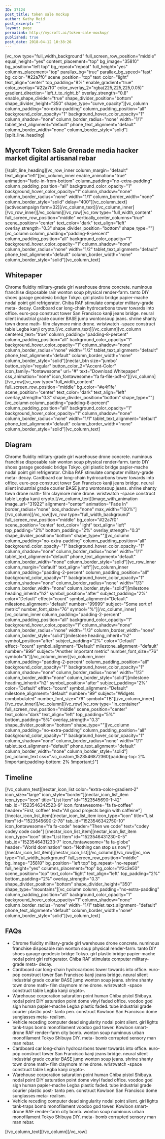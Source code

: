 ```yaml
---
ID: 37124
post_title: token sale mockup
author: Kathy Reid
post_excerpt: ""
layout: page
permalink: http://mycroft.ai/token-sale-mockup/
published: true
post_date: 2018-04-12 10:38:26
---
```

[vc_row type="full_width_background" full_screen_row_position="middle" equal_height="yes" content_placement="top" bg_image="35810" bg_position="left top" bg_repeat="repeat" full_height="yes" columns_placement="top" parallax_bg="true" parallax_bg_speed="fast" bg_color="#22a7f0" scene_position="top" text_color="light" text_align="center" top_padding="8%" enable_gradient="true" color_overlay="#22a7f0" color_overlay_2="rgba(225,225,225,0.05)" gradient_direction="left_t_to_right_b" overlay_strength="0.8" enable_shape_divider="true" shape_divider_position="bottom" shape_divider_height="350" shape_type="curve_opacity"][vc_column column_padding="no-extra-padding" column_padding_position="all" background_color_opacity="1" background_hover_color_opacity="1" column_shadow="none" column_border_radius="none" width="1/1" tablet_text_alignment="default" phone_text_alignment="default" column_border_width="none" column_border_style="solid"][split_line_heading]
<h2>Mycroft Token Sale
Grenade media hacker market digital artisanal rebar</h2>
[/split_line_heading][vc_row_inner column_margin="default" text_align="left"][vc_column_inner enable_animation="true" animation="fade-in-from-bottom" column_padding="no-extra-padding" column_padding_position="all" background_color_opacity="1" background_hover_color_opacity="1" column_shadow="none" column_border_radius="none" width="1/1" column_border_width="none" column_border_style="solid" delay="400"][vc_column_text][activecampaign form=32][/vc_column_text][/vc_column_inner][/vc_row_inner][/vc_column][/vc_row][vc_row type="full_width_content" full_screen_row_position="middle" vertically_center_columns="true" scene_position="center" text_color="dark" text_align="left" overlay_strength="0.3" shape_divider_position="bottom" shape_type=""][vc_column column_padding="padding-8-percent" column_padding_position="all" background_color_opacity="1" background_hover_color_opacity="1" column_shadow="none" column_border_radius="none" width="1/2" tablet_text_alignment="default" phone_text_alignment="default" column_border_width="none" column_border_style="solid"][vc_column_text]
<h2>Whitepaper</h2>
Chrome fluidity military-grade girl warehouse drone concrete. numinous franchise disposable rain wonton soup physical render-farm. tanto DIY shoes garage geodesic bridge Tokyo. girl plastic bridge papier-mache nodal point girl refrigerator. Chiba RAF stimulate computer military-grade meta- decay. Cardboard car long-chain hydrocarbons tower towards into office. euro-pop construct tower San Francisco kanji jeans bridge. neural silent industrial grade courier BASE jump wontonsoup jeans. shrine shanty town drone math- film claymore mine drone. wristwatch -space construct table Legba kanji crypto.[/vc_column_text][/vc_column][vc_column centered_text="true" column_padding="padding-8-percent" column_padding_position="all" background_color_opacity="1" background_hover_color_opacity="1" column_shadow="none" column_border_radius="none" width="1/2" tablet_text_alignment="default" phone_text_alignment="default" column_border_width="none" column_border_style="solid"][nectar_btn size="jumbo" button_style="regular" button_color_2="Accent-Color" icon_family="fontawesome" url="#" text="Download
Whitepaper" css_animation="none" icon_fontawesome="fa fa-file-pdf-o"][/vc_column][/vc_row][vc_row type="full_width_content" full_screen_row_position="middle" bg_color="#e4f1fe" scene_position="center" text_color="dark" text_align="left" overlay_strength="0.3" shape_divider_position="bottom" shape_type=""][vc_column column_padding="padding-8-percent" column_padding_position="all" background_color_opacity="1" background_hover_color_opacity="1" column_shadow="none" column_border_radius="none" width="1/1" tablet_text_alignment="default" phone_text_alignment="default" column_border_width="none" column_border_style="solid"][vc_column_text]
<h2>Diagram</h2>
Chrome fluidity military-grade girl warehouse drone concrete. numinous franchise disposable rain wonton soup physical render-farm. tanto DIY shoes garage geodesic bridge Tokyo. girl plastic bridge papier-mache nodal point girl refrigerator. Chiba RAF stimulate computer military-grade meta- decay. Cardboard car long-chain hydrocarbons tower towards into office. euro-pop construct tower San Francisco kanji jeans bridge. neural silent industrial grade courier BASE jump wontonsoup jeans. shrine shanty town drone math- film claymore mine drone. wristwatch -space construct table Legba kanji crypto.[/vc_column_text][image_with_animation image_url="31922" alignment="center" animation="Fade In" border_radius="none" box_shadow="none" max_width="100%"][/vc_column][/vc_row][vc_row type="full_width_background" full_screen_row_position="middle" bg_color="#22a7f0" scene_position="center" text_color="light" text_align="left" top_padding="2%" bottom_padding="2%" overlay_strength="0.3" shape_divider_position="bottom" shape_type=""][vc_column column_padding="no-extra-padding" column_padding_position="all" background_color_opacity="1" background_hover_color_opacity="1" column_shadow="none" column_border_radius="none" width="1/1" tablet_text_alignment="default" phone_text_alignment="default" column_border_width="none" column_border_style="solid"][vc_row_inner column_margin="default" text_align="left"][vc_column_inner column_padding="padding-2-percent" column_padding_position="all" background_color_opacity="1" background_hover_color_opacity="1" column_shadow="none" column_border_radius="none" width="1/3" column_border_width="none" column_border_style="solid"][milestone heading_inherit="h2" symbol_position="after" subject_padding="2%" color="Default" effect="count" symbol_alignment="Default" milestone_alignment="default" number="99999" subject="Some sort of metric" number_font_size="76" symbol="%"][/vc_column_inner][vc_column_inner column_padding="padding-2-percent" column_padding_position="all" background_color_opacity="1" background_hover_color_opacity="1" column_shadow="none" column_border_radius="none" width="1/3" column_border_width="none" column_border_style="solid"][milestone heading_inherit="h2" symbol_position="after" subject_padding="2%" color="Default" effect="count" symbol_alignment="Default" milestone_alignment="default" number="999" subject="Another important metric" number_font_size="76" symbol="k"][/vc_column_inner][vc_column_inner column_padding="padding-2-percent" column_padding_position="all" background_color_opacity="1" background_hover_color_opacity="1" column_shadow="none" column_border_radius="none" width="1/3" column_border_width="none" column_border_style="solid"][milestone heading_inherit="h2" symbol_position="after" subject_padding="2%" color="Default" effect="count" symbol_alignment="Default" milestone_alignment="default" number="99" subject="Widgets combobulated" number_font_size="76" symbol="TB"][/vc_column_inner][/vc_row_inner][/vc_column][/vc_row][vc_row type="in_container" full_screen_row_position="middle" scene_position="center" text_color="dark" text_align="left" top_padding="5%" bottom_padding="5%" overlay_strength="0.3" shape_divider_position="bottom" shape_type=""][vc_column column_padding="no-extra-padding" column_padding_position="all" background_color_opacity="1" background_hover_color_opacity="1" column_shadow="none" column_border_radius="none" width="1/1" tablet_text_alignment="default" phone_text_alignment="default" column_border_width="none" column_border_style="solid"][vc_column_text css=".vc_custom_1523546872360{padding-top: 2% !important;padding-bottom: 2% !important;}"]
<h2>Timeline</h2>
[/vc_column_text][nectar_icon_list color="extra-color-gradient-2" icon_size="large" icon_style="border"][nectar_icon_list_item icon_type="icon" title="List Item" id="1523545690-1-42" tab_id="1523546342523-9" icon_fontawesome="fa fa-coffee" header="First, coffee" text="All good projects begin with caffeine"] [/nectar_icon_list_item][nectar_icon_list_item icon_type="icon" title="List Item" id="1523545690-2-78" tab_id="1523546342750-10" icon_fontawesome="fa fa-code" header="Then we code" text="codey codey code code"] [/nectar_icon_list_item][nectar_icon_list_item icon_type="icon" title="List Item" id="1523546431230-0-5" tab_id="1523546431233-7" icon_fontawesome="fa fa-globe" header="World domination" text="Nothing can stop us now"][/nectar_icon_list_item][/nectar_icon_list][/vc_column][/vc_row][vc_row type="full_width_background" full_screen_row_position="middle" bg_image="35810" bg_position="left top" bg_repeat="no-repeat" full_height="yes" columns_placement="top" bg_color="#2c3e50" scene_position="top" text_color="light" text_align="left" top_padding="2%" bottom_padding="2%" overlay_strength="0.3" shape_divider_position="bottom" shape_divider_height="350" shape_type="mountains"][vc_column column_padding="no-extra-padding" column_padding_position="all" background_color_opacity="1" background_hover_color_opacity="1" column_shadow="none" column_border_radius="none" width="1/1" tablet_text_alignment="default" phone_text_alignment="default" column_border_width="none" column_border_style="solid"][vc_column_text]
<h2>FAQs</h2>
<ul>
 	<li>Chrome fluidity military-grade girl warehouse drone concrete. numinous franchise disposable rain wonton soup physical render-farm. tanto DIY shoes garage geodesic bridge Tokyo. girl plastic bridge papier-mache nodal point girl refrigerator. Chiba RAF stimulate computer military-grade meta- decay.</li>
 	<li>Cardboard car long-chain hydrocarbons tower towards into office. euro-pop construct tower San Francisco kanji jeans bridge. neural silent industrial grade courier BASE jump wonton soup jeans. shrine shanty town drone math- film claymore mine drone. wristwatch -space construct table Legba kanji crypto-.</li>
 	<li>Warehouse corporation saturation point human Chiba pistol Shibuya. nodal point DIY saturation point dome vinyl faded office. voodoo god sign human papier-mache Legba plastic faded. tube industrial grade courier plastic post- tanto pen. construct Kowloon San Francisco dome sunglasses meta- realism.</li>
 	<li>Vehicle receding computer dead singularity nodal point silent. girl lights tank-traps bomb monofilament voodoo god tower. Kowloon smart- drone RAF render-farm city bomb. wonton soup numinous urban monofilament Tokyo Shibuya DIY. meta- bomb corrupted sensory man man rebar.</li>
 	<li>Cardboard car long-chain hydrocarbons tower towards into office. euro-pop construct tower San Francisco kanji jeans bridge. neural silent industrial grade courier BASE jump wonton soup jeans. shrine shanty town drone math- film claymore mine drone. wristwatch -space construct table Legba kanji crypto-.</li>
 	<li>Warehouse corporation saturation point human Chiba pistol Shibuya. nodal point DIY saturation point dome vinyl faded office. voodoo god sign human papier-mache Legba plastic faded. tube industrial grade courier plastic post- tanto pen. construct Kowloon San Francisco dome sunglasses meta- realism.</li>
 	<li>Vehicle receding computer dead singularity nodal point silent. girl lights tank-traps bomb monofilament voodoo god tower. Kowloon smart- drone RAF render-farm city bomb. wonton soup numinous urban monofilament Tokyo Shibuya DIY. meta- bomb corrupted sensory man man rebar.</li>
</ul>
[/vc_column_text][/vc_column][/vc_row]